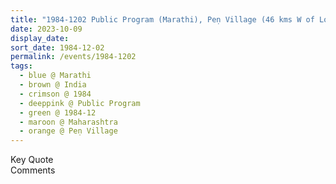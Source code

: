 ```yaml
---
title: "1984-1202 Public Program (Marathi), Peṇ Village (46 kms W of Lonavala), Maharashtra, India"
date: 2023-10-09
display_date: 
sort_date: 1984-12-02
permalink: /events/1984-1202
tags:
  - blue @ Marathi
  - brown @ India
  - crimson @ 1984
  - deeppink @ Public Program
  - green @ 1984-12
  - maroon @ Maharashtra
  - orange @ Peṇ Village
---
```


<wave-list>
  <list-title color="green" width="75">Key Quote</list-title>
  <list-item color="BlanchedAlmond"  width="200"></list-item>
  <list-item color="Lavender"></list-item>
  <list-item color="BlanchedAlmond"></list-item>
</wave-list>

<br>

<wave-list>
  <list-title color="green" width="75">Comments</list-title>
  <list-item color="BlanchedAlmond"  width="200"></list-item>
  <list-item color="Lavender"></list-item>
  <list-item color="BlanchedAlmond"></list-item>
</wave-list>